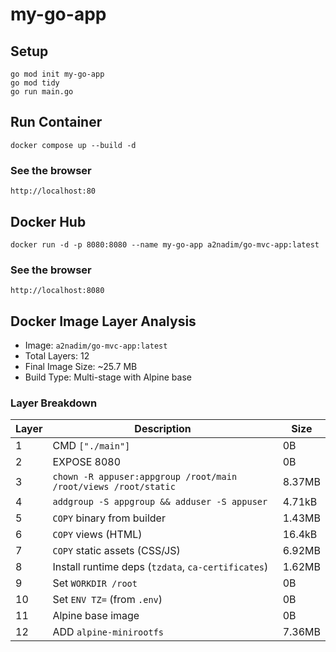 # my-go-app

## Setup
```
go mod init my-go-app
go mod tidy
go run main.go

```

## Run Container

```
docker compose up --build -d
```
### See the browser
`http://localhost:80`

## Docker Hub
```
docker run -d -p 8080:8080 --name my-go-app a2nadim/go-mvc-app:latest
```
### See the browser
`http://localhost:8080`

## Docker Image Layer Analysis
- Image: `a2nadim/go-mvc-app:latest`
- Total Layers: 12
- Final Image Size: ~25.7 MB
- Build Type: Multi-stage with Alpine base

### Layer Breakdown
| Layer   | Description                                                     | Size   |
| ------- | --------------------------------------------------------------- | ------ |
| 1       | CMD `["./main"]`                                                | 0B     |
| 2       | EXPOSE 8080                                                     | 0B     |
| 3       | `chown -R appuser:appgroup /root/main /root/views /root/static` | 8.37MB |
| 4       | `addgroup -S appgroup && adduser -S appuser`                    | 4.71kB |
| 5       | `COPY` binary from builder                                      | 1.43MB |
| 6       | `COPY` views (HTML)                                             | 16.4kB |
| 7       | `COPY` static assets (CSS/JS)                                   | 6.92MB |
| 8       | Install runtime deps (`tzdata`, `ca-certificates`)              | 1.62MB |
| 9       | Set `WORKDIR /root`                                             | 0B     |
| 10      | Set `ENV TZ=` (from `.env`)                                     | 0B     |
| 11      | Alpine base image                                               | 0B     |
| 12      | ADD `alpine-minirootfs`                                         | 7.36MB |


